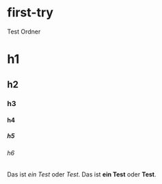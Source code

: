 # first-try
Test Ordner

# h1
## h2
### h3
#### h4
##### h5
###### h6

Das ist _ein Test_ oder *Test*.
Das ist __ein Test__ oder **Test**.
